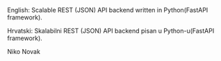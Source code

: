 English:
Scalable REST (JSON) API backend written in Python(FastAPI framework).

Hrvatski:
Skalabilni REST (JSON) API backend pisan u Python-u(FastAPI framework).

Niko Novak
